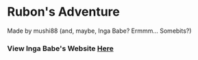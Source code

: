 # Rubon's Adventure

Made by mushi88 (and, maybe, Inga Babe? Ermmm... Somebits?)

### View Inga Babe's Website [Here](www.anythingispossible.freetzi.com)
